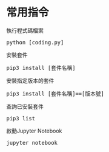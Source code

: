 # 常用指令

執行程式碼檔案
<pre>python [coding.py]</pre>

安裝套件  
<pre>pip3 install [套件名稱]</pre>

安裝指定版本的套件
<pre>pip3 install [套件名稱]==[版本號]</pre>

查詢已安裝套件  
<pre>pip3 list</pre>

啟動Jupyter Notebook
<pre>jupyter notebook</pre>